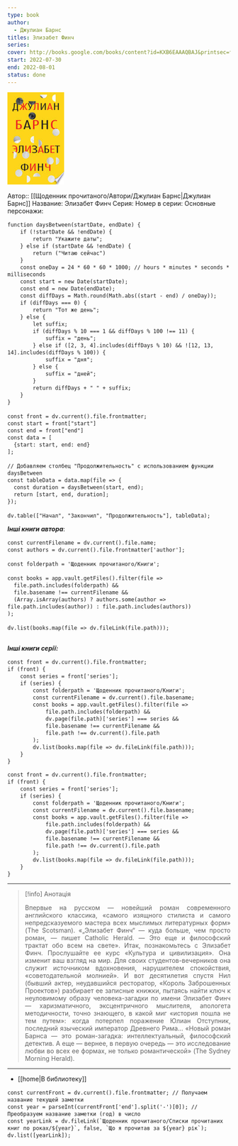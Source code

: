 ```yaml
---
type: book
author:
  - Джулиан Барнс
titles: Элизабет Финч
series: 
cover: http://books.google.com/books/content?id=KXB6EAAAQBAJ&printsec=frontcover&img=1&zoom=1&edge=curl&source=gbs_api
start: 2022-07-30
end: 2022-08-01
status: done
---
```

![cover|150](media/cover!150-167.jpg)

Автор:: [[Щоденник прочитаного/Автори/Джулиан Барнс|Джулиан Барнс]]
Название: Элизабет Финч
Серия:
Номер в серии:
Основные персонажи:

```dataviewjs
function daysBetween(startDate, endDate) {
	if (!startDate && !endDate) { 
		return "Укажите даты"; 
	} else if (startDate && !endDate) {
		return ("Читаю сейчас")
	}
	const oneDay = 24 * 60 * 60 * 1000; // hours * minutes * seconds * milliseconds
	const start = new Date(startDate);
	const end = new Date(endDate);
	const diffDays = Math.round(Math.abs((start - end) / oneDay));
	if (diffDays === 0) {
		return "Тот же день";   
	} else {
		let suffix;     
	    if (diffDays % 10 === 1 && diffDays % 100 !== 11) {
		    suffix = "день";     
	    } else if ([2, 3, 4].includes(diffDays % 10) && ![12, 13, 14].includes(diffDays % 100)) {
			suffix = "дня";     
		} else {       
			suffix = "дней";     
		}          
		return diffDays + " " + suffix;   
	} 
}  

const front = dv.current().file.frontmatter;
const start = front["start"]
const end = front["end"]
const data = [
  {start: start, end: end}
];

// Добавляем столбец "Продолжительность" с использованием функции daysBetween
const tableData = data.map(file => {
  const duration = daysBetween(start, end);
  return [start, end, duration];
});

dv.table(["Начал", "Закончил", "Продолжительность"], tableData);
```
***Інші книги автора***:
```dataviewjs
const currentFilename = dv.current().file.name;
const authors = dv.current().file.frontmatter['author'];

const folderpath = 'Щоденник прочитаного/Книги';

const books = app.vault.getFiles().filter(file =>
  file.path.includes(folderpath) &&
  file.basename !== currentFilename &&
  (Array.isArray(authors) ? authors.some(author => file.path.includes(author)) : file.path.includes(authors))
);

dv.list(books.map(file => dv.fileLink(file.path)));


```
***Інші книги серії:***
```dataviewjs
const front = dv.current().file.frontmatter;
if (front) {
	const series = front['series'];
	if (series) {
		const folderpath = 'Щоденник прочитаного/Книги';
		const currentFilename = dv.current().file.basename;
		const books = app.vault.getFiles().filter(file =>  
			file.path.includes(folderpath) && 
			dv.page(file.path)['series'] === series && 
			file.basename !== currentFilename &&
			file.path !== dv.current().file.path 
		);
		dv.list(books.map(file => dv.fileLink(file.path)));
	}
}

```

```dataviewjs
const front = dv.current().file.frontmatter;
if (front) {
	const series = front['series'];
	if (series) {
		const folderpath = 'Щоденник прочитаного/Книги';
		const currentFilename = dv.current().file.basename;
		const books = app.vault.getFiles().filter(file =>  
			file.path.includes(folderpath) && 
			dv.page(file.path)['series'] === series && 
			file.basename !== currentFilename &&
			file.path !== dv.current().file.path 
		);
		dv.list(books.map(file => dv.fileLink(file.path)));
	}
}

```

---
>[!info] Анотація
><p align="justify">Впервые на русском — новейший роман современного английского классика, «самого изящного стилиста и самого непредсказуемого мастера всех мыслимых литературных форм» (The Scotsman). «„Элизабет Финч“ — куда больше, чем просто роман, — пишет Catholic Herald. — Это еще и философский трактат обо всем на свете». Итак, познакомьтесь с Элизабет Финч. Прослушайте ее курс «Культура и цивилизация». Она изменит ваш взгляд на мир. Для своих студентов-вечерников она служит источником вдохновения, нарушителем спокойствия, «советодательной молнией». И вот десятилетия спустя Нил (бывший актер, неудавшийся ресторатор, «Король Заброшенных Проектов») разбирает ее записные книжки, пытаясь найти ключ к неуловимому образу человека-загадки по имени Элизабет Финч — харизматичного, эксцентричного мыслителя, апологета методичности, точно знающего, в какой миг «история пошла не тем путем»: когда потерпел поражение Юлиан Отступник, последний языческий император Древнего Рима… «Новый роман Барнса — это роман-загадка: интеллектуальный, философский детектив. А еще — вернее, в первую очередь — это исследование любви во всех ее формах, не только романтической» (The Sydney Morning Herald).</p>

___

- [[home|В библиотеку]]
```dataviewjs
const currentFront = dv.current().file.frontmatter; // Получаем название текущей заметки
const year = parseInt(currentFront['end'].split('-')[0]); // Преобразуем название заметки (год) в число
const yearLink = dv.fileLink(`Щоденник прочитаного/Списки прочитаних книг по роках/${year}`, false, `Що я прочитав за ${year} рік`);
dv.list([yearLink]);
```